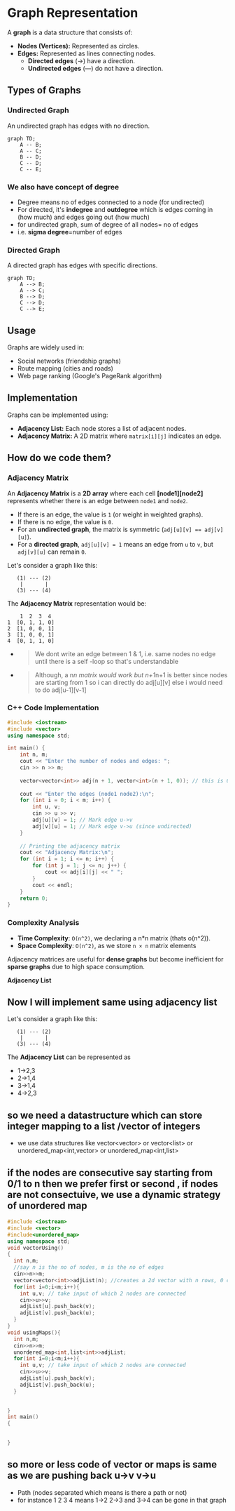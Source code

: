 # Graph Representation

A **graph** is a data structure that consists of:
- **Nodes (Vertices):** Represented as circles.
- **Edges:** Represented as lines connecting nodes.
  - **Directed edges** (→) have a direction.
  - **Undirected edges** (—) do not have a direction.

## Types of Graphs

### Undirected Graph
An undirected graph has edges with no direction.

```mermaid
graph TD;
    A -- B;
    A -- C;
    B -- D;
    C -- D;
    C -- E;
```
### We also have concept of **degree**
- Degree means no of edges connected to a node (for undirected)
- For directed, it's **indegree** and **outdegree** which is edges coming in (how much) and edges going out (how much)
- for undirected graph, sum of degree of all nodes= no of edges
- i.e. **sigma degree**=number of edges
### Directed Graph
A directed graph has edges with specific directions.

```mermaid
graph TD;
    A --> B;
    A --> C;
    B --> D;
    C --> D;
    C --> E;
```

## Usage
Graphs are widely used in:
- Social networks (friendship graphs)
- Route mapping (cities and roads)
- Web page ranking (Google's PageRank algorithm)

## Implementation
Graphs can be implemented using:
- **Adjacency List:** Each node stores a list of adjacent nodes.
- **Adjacency Matrix:** A 2D matrix where `matrix[i][j]` indicates an edge.

## How do we code them?

### Adjacency Matrix

An **Adjacency Matrix** is a **2D array** where each cell **[node1][node2]** represents whether there is an edge between `node1` and `node2`.
- If there is an edge, the value is `1` (or weight in weighted graphs).
- If there is no edge, the value is `0`.
- For an **undirected graph**, the matrix is symmetric (`adj[u][v] == adj[v][u]`).
- For a **directed graph**, `adj[u][v] = 1` means an edge from `u` to `v`, but `adj[v][u]` can remain `0`.

Let's consider a graph like this:
```
   (1) --- (2)
    |       |
   (3) --- (4)
```
The **Adjacency Matrix** representation would be:
```
    1  2  3  4
1  [0, 1, 1, 0]
2  [1, 0, 0, 1]
3  [1, 0, 0, 1]
4  [0, 1, 1, 0]
```
- > We dont write an edge between 1 & 1, i.e. same nodes no edge until there is a self -loop so that's understandable
- > Although, a n*n matrix would work but n+1*n+1 is better since nodes are starting from 1 so i can directly do adj[u][v] else i would need to do adj[u-1][v-1]
### C++ Code Implementation
```cpp
#include <iostream>
#include <vector>
using namespace std;

int main() {
    int n, m;
    cout << "Enter the number of nodes and edges: ";
    cin >> n >> m;
  
    vector<vector<int>> adj(n + 1, vector<int>(n + 1, 0)); // this is O(n square) since we are explicitly declaring each value with 0
    
    cout << "Enter the edges (node1 node2):\n";
    for (int i = 0; i < m; i++) {
        int u, v;
        cin >> u >> v;
        adj[u][v] = 1; // Mark edge u->v
        adj[v][u] = 1; // Mark edge v->u (since undirected)
    }
    
    // Printing the adjacency matrix
    cout << "Adjacency Matrix:\n";
    for (int i = 1; i <= n; i++) {
        for (int j = 1; j <= n; j++) {
            cout << adj[i][j] << " ";
        }
        cout << endl;
    }
    return 0;
}
```

### Complexity Analysis
- **Time Complexity**: `O(n^2)`, we declaring a n*n matrix (thats o(n^2)).
- **Space Complexity**: `O(n^2)`, as we store `n × n` matrix elements 

Adjacency matrices are useful for **dense graphs** but become inefficient for **sparse graphs** due to high space consumption.


**Adjacency List**
## Now I will implement same using adjacency list

Let's consider a graph like this:
```
   (1) --- (2)
    |       |
   (3) --- (4)
```
The **Adjacency List** can be represented as
- 1->2,3
- 2->1,4
- 3->1,4
- 4->2,3
## so we need a datastructure which can store integer mapping to a list /vector of integers
- we use data structures like vector<vector<int>> or vector<list<int>> or unordered_map<int,vector<int>> or unordered_map<int,list<int>>


## if the nodes are consecutive say starting from 0/1 to n then we prefer first or second , if nodes are not consectuive, we use a dynamic strategy of unordered map
```cpp
#include <iostream>
#include <vector>
#include<unordered_map>
using namespace std;
void vectorUsing()
{
  int n,m;
  //say n is the no of nodes, m is the no of edges
  cin>>n>>m;
  vector<vector<int>>adjList(n); //creates a 2d vector with n rows, 0 cols initially
  for(int i=0;i<m;i++){
    int u,v; // take input of which 2 nodes are connected
    cin>>u>>v;
    adjList[u].push_back(v);
    adjList[v].push_back(u);
  }
}
void usingMaps(){
  int n,m;
  cin>>n>>m;
  unordered_map<int,list<int>>adjList;
  for(int i=0;i<m;i++){
    int u,v; // take input of which 2 nodes are connected
    cin>>u>>v;
    adjList[u].push_back(v);
    adjList[v].push_back(u);
  }
  

}
int main()
{
  

}

```
## so more or less code of vector or maps is same as we are pushing back u->v v->u

- Path (nodes separated which means is there a path or not)
- for instance 1 2 3 4 means 1->2 2->3 and 3->4 can be gone in that graph